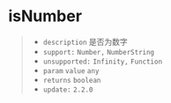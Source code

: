 # isNumber

> - `description` 是否为数字
> - `support:` `Number,` `NumberString`
> - `unsupported:` `Infinity,` `Function`
> - `param` `value` `any`
> - `returns` `boolean`
> - `update:` `2.2.0`
